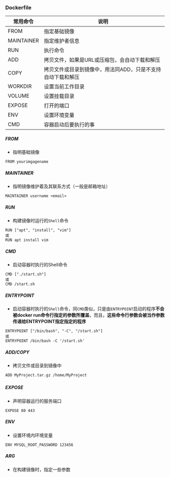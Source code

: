 ### Dockerfile



| 常用命令   | 说明                                                        |
| ---------- | ----------------------------------------------------------- |
| FROM       | 指定基础镜像                                                |
| MAINTAINER | 指定维护者信息                                              |
| RUN        | 执行命令                                                    |
| ADD        | 拷贝文件，如果是URL或压缩包，会自动下载和解压               |
| COPY       | 拷贝文件或目录到镜像中，用法同ADD，只是不支持自动下载和解压 |
| WORKDIR    | 设置当前工作目录                                            |
| VOLUME     | 设置挂载目录                                                |
| EXPOSE     | 打开的端口                                                  |
| ENV        | 设置环境变量                                                |
| CMD        | 容器启动后要执行的事                                        |



##### FROM

- 指明基础镜像

```
FROM yourimgagename
```

##### MAINTAINER

- 指明镜像维护着及其联系方式（一般是邮箱地址）

```
MAINTAINER username <email>
```

##### RUN

- 构建镜像时运行的`Shell`命令

```
RUN ["apt", "install", "vim"]
或
RUN apt install vim
```

##### CMD

- 启动容器时执行的Shell命令

```
CMD ["./start.sh"]
或
CMD /start.sh
```

##### ENTRYPOINT

- 启动容器时执行的`Shell`命令，同`CMD`类似，只是由`ENTRYPOINT`启动的程序**不会被docker run命令行指定的参数所覆盖**，而且，**这些命令行参数会被当作参数传递给ENTRYPOINT指定指定的程序**

```
ENTRYPOINT ["/bin/bash", "-C", "/start.sh"]
或
ENTRYPOINT /bin/bash -C '/start.sh'
```

##### ADD/COPY

- 拷贝文件或目录到镜像中

```
ADD MyProject.tar.gz /home/MyProject
```

##### 

##### EXPOSE

- 声明容器运行的服务端口

```
EXPOSE 80 443
```

##### ENV

- 设置环境内环境变量

```
ENV MYSQL_ROOT_PASSWORD 123456
```

##### ARG

- 在构建镜像时，指定一些参数

